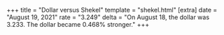 +++
title = "Dollar versus Shekel"
template = "shekel.html"
[extra]
date = "August 19, 2021"
rate = "3.249"
delta = "On August 18, the dollar was 3.233. The dollar became 0.468% stronger."
+++

